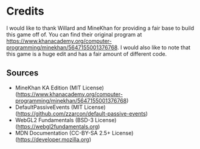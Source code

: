 # Credits
I would like to thank Willard and MineKhan for providing a fair base to build this game off of. You can find their original program at https://www.khanacademy.org/computer-programming/minekhan/5647155001376768. I would also like to note that this game is a huge edit and has a fair amount of different code.

## Sources
- MineKhan KA Edition (MIT License) (https://www.khanacademy.org/computer-programming/minekhan/5647155001376768)
- DefaultPassiveEvents (MIT License) (https://github.com/zzarcon/default-passive-events)
- WebGL2 Fundamentals (BSD-3 License) (https://webgl2fundamentals.org)
- MDN Documentation (CC-BY-SA 2.5+ License) (https://developer.mozilla.org)